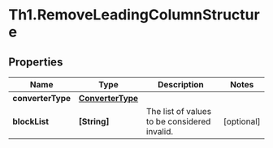 # Th1.RemoveLeadingColumnStructure

## Properties

Name | Type | Description | Notes
------------ | ------------- | ------------- | -------------
**converterType** | [**ConverterType**](ConverterType.md) |  | 
**blockList** | **[String]** | The list of values to be considered invalid. | [optional] 


